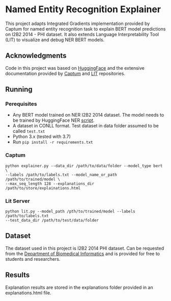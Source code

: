 # Named Entity Recognition Explainer

This project adapts Integrated Gradients implementation provided by Captum for named entity recognition task to explain
BERT model predictions on I2B2 2014 - PHI dataset. It also extends Language Interpretability Tool (LIT) to visualize
and debug NER BERT models.

## Acknowledgments

Code in this project was based on [HuggingFace](https://github.com/huggingface/transformers) and the extensive
documentation provided by [Captum](https://captum.ai) and [LIT](https://github.com/PAIR-code/lit) repositories.

## Running

### Perequisites

* Any BERT model trained on NER I2B2 2014 dataset. The model needs to be trained by HuggingFace NER
[script](https://bit.ly/3dByYL0).
* A dataset in CONLL format. Test dataset in data folder assumed to be called `test.txt`
* Python 3.x (tested with 3.7)  
* Run `pip install -r requirements.txt`

### Captum

```
python explainer.py --data_dir /path/to/data/folder --model_type bert \ 
--labels /path/to/labels.txt --model_name_or_path /path/to/trained/model \
--max_seq_length 128 --explanations_dir /path/to/store/explainations.html
```
### Lit Server

```
python lit.py --model_path /pth/to/trained/model --labels /path/to/labels.txt
--test_data_dir /path/to/test/data/folder
```

## Dataset

The dataset used in this project is I2B2 2014 PHI dataset. Can be requested from the 
[Department of Biomedical Informatics](https://portal.dbmi.hms.harvard.edu) and is provided for free to students
and researchers.

## Results

Explanation results are stored in the explanations folder provided in an explanations.html file.